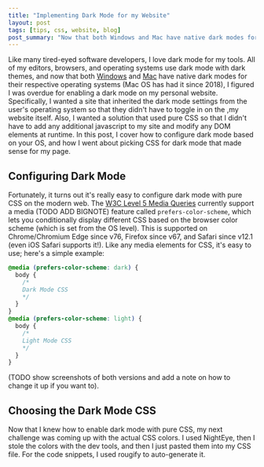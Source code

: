 ```yaml
---
title: "Implementing Dark Mode for my Website"
layout: post
tags: [tips, css, website, blog]
post_summary: "Now that both Windows and Mac have native dark modes for their respective operating systems, I figured I was overdue for enabling a dark mode on my personal website.  Specifically, I wanted a site that inherited the dark mode settings from the user's operating system so that they didn't have to toggle in on the ,my website itself.  Also, I wanted a solution that used pure CSS so that I didn't have to add any additional javascript to my site and modify any DOM elements at runtime.  In this post, I cover how to configure dark mode based on your browser's OS, and how I went about picking CSS for dark mode that made sense for my page."
---
```


Like many tired-eyed software developers, I love dark mode for my tools.  All of my editors, browsers, and operating systems use dark mode with dark themes, and now that both [Windows](https://www.cnet.com/how-to/windows-10-dark-mode-is-here-turn-it-on-now/) and [Mac](https://developer.apple.com/videos/play/wwdc2018/210/) have native dark modes for their respective operating systems (Mac OS has had it since 2018), I figured I was overdue for enabling a dark mode on my personal website.  Specifically, I wanted a site that inherited the dark mode settings from the user's operating system so that they didn't have to toggle in on the ,my website itself.  Also, I wanted a solution that used pure CSS so that I didn't have to add any additional javascript to my site and modify any DOM elements at runtime.  In this post, I cover how to configure dark mode based on your OS, and how I went about picking CSS for dark mode that made sense for my page.

## Configuring Dark Mode

Fortunately, it turns out it's really easy to configure dark mode with pure CSS on the modern web.  The [W3C Level 5 Media Queries](https://drafts.csswg.org/mediaqueries-5/) currently support a media (TODO ADD BIGNOTE) feature called `prefers-color-scheme`, which lets you conditionally display different CSS based on the browser color scheme (which is set from the OS level).  This is supported on Chrome/Chromium Edge since v76, Firefox since v67, and Safari since v12.1 (even iOS Safari supports it!).  Like any media elements for CSS, it's easy to use; here's a simple example:

```css
@media (prefers-color-scheme: dark) {
  body {
    /*
    Dark Mode CSS
    */
  }
}
@media (prefers-color-scheme: light) {
  body {
    /*
    Light Mode CSS
    */
  }
}
```

(TODO show screenshots of both versions and add a note on how to change it up if you want to).

## Choosing the Dark Mode CSS

Now that I knew how to enable dark mode with pure CSS, my next challenge was coming up with the actual CSS colors.  I used NightEye, then I stole the colors with the dev tools, and then I just pasted them into my CSS file.  For the code snippets, I used rougify to auto-generate it.
